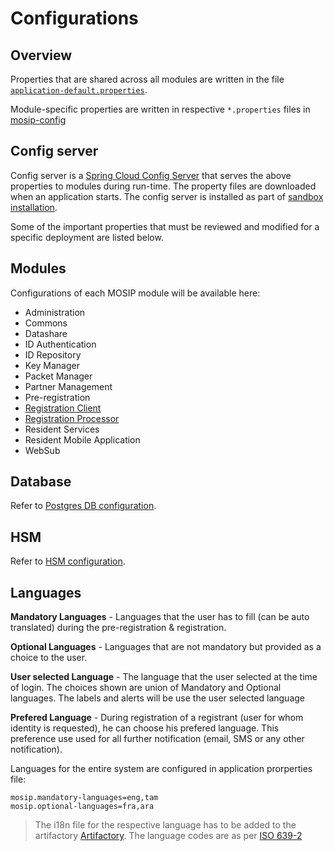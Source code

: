 # Configurations

## Overview

Properties that are shared across all modules are written in the file [`application-default.properties`](https://github.com/mosip/mosip-config/blob/release-1.2.0/application-default.properties).

Module-specific properties are written in respective `*.properties` files in [mosip-config](https://github.com/mosip/mosip-config/blob/release-1.2.0)

## Config server

Config server is a [Spring Cloud Config Server](https://cloud.spring.io/spring-cloud-config/multi/multi\_\_spring\_cloud\_config\_server.html) that serves the above properties to modules during run-time. The property files are downloaded when an application starts. The config server is installed as part of [sandbox installation](sandbox-deployment.md).

Some of the important properties that must be reviewed and modified for a specific deployment are listed below.

## Modules

Configurations of each MOSIP module will be available here:

* Administration
* Commons
* Datashare
* ID Authentication
* ID Repository
* Key Manager
* Packet Manager
* Partner Management
* Pre-registration
* [Registration Client](registration-client.md#configurations)
* [Registration Processor](registration-processor.md#configurations)
* Resident Services
* Resident Mobile Application
* WebSub

## Database
Refer to [Postgres DB configuration](postgres-db.md#configuration-parameters).

## HSM
Refer to [HSM configuration](hsm.md#configuration).

## Languages
**Mandatory Languages** - Languages that the user has to fill (can be auto translated) during the pre-registration & registration.

**Optional Languages** - Languages that are not mandatory but provided as a choice to the user. 

**User selected Language** - The language that the user selected at the time of login. The choices shown are union of Mandatory and Optional languages. The labels and alerts will be use the user selected language

**Prefered Language** - During registration of a registrant (user for whom identity is requested), he can choose his prefered language. This preference use used for all further notification (email, SMS or any other notification). 

Languages for the entire system are configured in application prorperties file:

```
mosip.mandatory-languages=eng,tam
mosip.optional-languages=fra,ara
```
> The i18n file for the respective language has to be added to the artifactory [Artifactory](https://github.com/mosip/artifactory-ref-impl). 
> The language codes are as per [ISO 639-2](https://www.loc.gov/standards/iso639-2/php/code_list.php)

